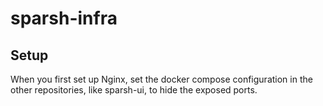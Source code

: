 # sparsh-infra

## Setup

When you first set up Nginx, set the docker compose configuration in the other repositories, like sparsh-ui, to hide the exposed ports.
